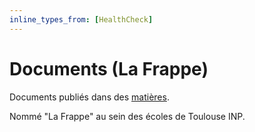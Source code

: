 ```yaml
---
inline_types_from: [HealthCheck]
---
```


# Documents (La Frappe)

Documents publiés dans des [matières](../curriculum).

Nommé "La Frappe" au sein des écoles de Toulouse INP.
